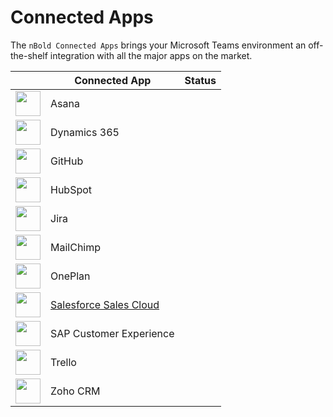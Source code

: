 # Connected Apps
The `nBold Connected Apps` brings your Microsoft Teams environment an off-the-shelf integration with all the major apps on the market.

| | Connected App | Status |
|-|---------------|:------:|
| <img src="/img/connectedapps/asana.jpg" style="width: 40px"> | Asana | <Badge text="Coming Soon" type="warning" vertical="middle"/> |
| <img src="/img/connectedapps/dynamics365.jpg" style="width: 40px"> | Dynamics 365 | <Badge text="Coming Soon" type="warning" vertical="middle"/> |
| <img src="/img/connectedapps/github.png" style="width: 40px"> | GitHub | <Badge text="Coming Soon" type="warning" vertical="middle"/> |
| <img src="/img/connectedapps/hubspot.png" style="width: 40px"> | HubSpot | <Badge text="Coming Soon" type="warning" vertical="middle"/> |
| <img src="/img/connectedapps/jiracloud.jpg" style="width: 40px"> | Jira | <Badge text="Coming Soon" type="warning" vertical="middle"/> |
| <img src="/img/connectedapps/mailchimp.jpg" style="width: 40px"> | MailChimp | <Badge text="Coming Soon" type="warning" vertical="middle"/> |
| <img src="/img/connectedapps/oneplan.png" style="width: 40px"> | OnePlan | <Badge text="Coming Soon" type="warning" vertical="middle"/> |
| <img src="/img/connectedapps/salesforcesalescloud.jpg" style="width: 40px"> |[Salesforce Sales Cloud](/connectedapps/salesforce-sales-cloud.md) | <Badge text="v1.0" type="tip" vertical="middle"/> |
| <img src="/img/connectedapps/sapcustomerexperience.jpg" style="width: 40px"> | SAP Customer Experience | <Badge text="Coming Soon" type="warning" vertical="middle"/> |
| <img src="/img/connectedapps/trello.png" style="width: 40px"> | Trello | <Badge text="Coming Soon" type="warning" vertical="middle"/> |
| <img src="/img/connectedapps/zohocrm.jpg" style="width: 40px"> | Zoho CRM | <Badge text="Coming Soon" type="warning" vertical="middle"/> |

<Classification label="public" />
